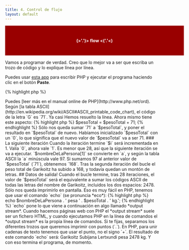 ```yaml
---
title: 4. Control de flujo
layout: default
---
```


<div style="background-color: #900; text-align: center; width: 100%; padding: 40px; color: white; font-weight: bold; text-align-enter">(>'.')> flow <('.'<)</div>

Vamos a programar de verdad. Creo que lo mejor va a ser que escriba un trozo de código y lo explique línea 
por línea.

Puedes usar [esta app](http://codepad.viper-7.com/) para escribir PHP y ejecutar el programa haciendo clic 
en el botón **Paste**.

{% highlight php %}
<?php

$nombreDeLaPersona = "Garikoitz Subijana Lertxundi";
$pesoTotal = 0;

for ($i = 0; $i < strlen($nombreDeLaPersona); $i++) {
    $pesoTotal = $pesoTotal + ord($nombreDeLaPersona[$i]);
}

echo $nombreDeLaPersona . ' pesa ' . $pesoTotal . ' kg.';

{% endhighlight %}

Esto es una versión simplificada de aquel ejemplo de la [lección 1](/curso/lecciones/1/), ahora en PHP en lugar de JavaScript. Hay un montón de cosas que ver.

## Códigos!

Los programas en PHP empiezan con `<?php`. Nada más. Normalmente es el único texto en la primera línea.

## Variables!

El programa comienza **declarando** dos variables, `nombreDeLaPersona` y `pesoTotal`. En PHP las variables
llevan un `$` delante del nombre. En este caso también **inicializamos** las variables, usando el operador
de asignación. Cada línea termina con un punto y coma (`;`), que se usa para terminar *sentencias*.

PHP no requiere (*no permite*, en realidad) especificar el tipo de las variables al definirlas. Escribimos 
el nombre la la variable y su valor y el intérprete (un programa llamado `php.exe`) se encarga de llevar 
la cuenta de qué tipo tiene una variable. Esta estrategia se llama **duck typing**, porque si camina como
un pato, suena como un pato y parece un pato, probablemente sea un pato (esto va totalmente en serio, es [una
cosa que existe en el mundo real](http://en.wikipedia.org/wiki/Duck_typing)).

## Bucles!

Éste es nuestro primer bucle. Los bucles son estructuras de código que nos permiten repetir una serie de acciones
un número de veces. Normalmente cada paso del bucle (cada *iteración*) realiza la misma acción con una lista de
elementos. A veces es difícil ver cuál es la lista de elementos. En nuestro caso es la lista de letras en el
nombre de la persona.

Vamos a usar un bucle `for`, que nos permite especificar un elemento de inicio, cambiarlo en cada iteración 
y comprobar tras cada iteración si la siguiente iteración debe tener lugar. La variable `$i` es inicializada a `0`,
como valor de inicio del bucle. Esta variable se suele llamar *variable de control*. La parte del bucle que va
dentro de los paréntesis suele usarse para inicializar, comprobar y modificar la variable de control, en 
tres secciones.

### Inicialización

{% highlight php %}
$i = 0;
{% endhighlight %}

La primera sección inicializa la variable de control a `0`, es sencillo cual deporte rural.

### Control

{% highlight php %}
$i < strlen($nombreDeLaPersona)
{% endhighlight %}

Uh, esto es nuevo. La segunda sección contiene una **condición**. La condición se comprueba al inicio de cada 
iteración del bucle. Si la condición es *verdadera*, la iteración del bucle se ejecuta. Si la condición es 
*falsa*, la iteración no se ejecuta y el bucle termina.

Nuestra  condición, en palabras, es *"si el valor de la variable `$i` es menor que la longitud de la cadena `$nombreDeLaPersona`"*. La parte `strlen()` es una *llamada a función*, en concreto a la 
función `strlen` o *string length*, 
que se encarga de contar el número de letras, números y signos en una cadena, y devuelve ese número. Es equivalente
a `28`, porque la cadena `"Garikoitz Subijana Lertxundi"` tiene 26 letras y 2 espacios. La condición es, por lo tanto,
*"si el valor de la variable `$i` es menor que 28"*. En la primera iteración del bucle `$i` tiene valor `0`, así 
que el código dentro del bucle `for` va a ejecutarse.

### Modificación

{% highlight php %}
$i++
{% endhighlight %}

La tercera sección que tenemos que escribir al usar un bucle `for` es la de modificación. El comando de modificación 
se ejecuta al final de cada iteración. En nuestro estamos recorriendo cada letra del nombre, empezando desde 0, 
y para cada siguiente iteración queremos queremos que la variable se incremente en 1. La manera más tradicional 
y sencilla de hacerlo es usando el **operador de post-incremento**, `++`, que suma 1 al valor de una variable. 
Para entender mejor lo que está pasando, ten en cuenta que estas dos líneas hacen lo mismo:

{% highlight php %}
$i++;           // usando el operador de post-incremento
$i = $i + 1;    // usando una suma y una asignación
{% endhighlight %}

El bucle se va a ejecutar 28 veces, empezando con `$i` igual a `0` y terminando con `$i` igual a `27`.

## Funciones!

Dentro del bucle tenemos sólo una línea de código, pero da mucho juego:

{% highlight php %}
    $pesoTotal = $pesoTotal + ord($nombreDeLaPersona[$i]);
{% endhighlight %}

Esta línea asigna a la variable `$pesoTotal` la suma del valor actual de `$valorActual` y el resultado de 
la *llamada a función* `ord` con el parámetro `$nombreDeLaPersona[$i]`.

Sabemos que `$nombreDeLaPersona` es una cadena de texto y que `$i` es un número entero entre 0 y 27, que cambia
en cada iteración del bucle. Sólo nos queda saber qué es eso de `[$i]`, ¿no? ¿Te acuerdas cuando tus padres te 
daban una hostia en la mano y decían muy bajito "¡No señales!"? Pues esto es señalar. Estamos diciendo, más
o menos, *"dame esa letra"*, la que está en `$i`. Las cadenas tienen letras y símbolos que se pueden acceder de
uno en uno, empezando por el primero, que tiene el índice `0`, hasta el último, cuyo índice es igual a la longitud 
de la cadena menos 1.

Así que estamos llamado a `ord` con una letra. En la primera iteración del bucle `$i` es `0`, así que 
`$nombreDeLaPersona[$i]` es `$nombreDeLaPersona[0]`, que a su vez significa *el carácter en la posición 0* de 
la cadena `Garikoitz Subijana Lertxundi`: `ord("G")`. La función `ord` convierte una letra en su código ASCII, y
devuelve el código en la forma de un número entero.

> Puedes [leer más en el manual online de PHP](http://www.php.net/ord).

Según [la tabla ASCII](http://en.wikipedia.org/wiki/ASCII#ASCII_printable_code_chart), el código de la letra `G` es `71`. 

Ya casi Hemos resuelto la línea. Ahora mismo tiene este aspecto:

{% highlight php %}
    $pesoTotal = $pesoTotal + 71;
{% endhighlight %}

Sólo nos queda sumar `71` a `$pesoTotal`, y poner el resultado en `$pesoTotal` de nuevo. Habíamos inicializado
`$pesoTotal` con un `0`, lo que significa que el nuevo valor de `$pesoTotal` va a ser 71.

### La siguiente iteración

Cuando la iteración termine `$i` será incrementada en 1. Valía `0`, ahora vale `1`. Es menor que 28, así 
que la siguiente iteración se va a ejecutar. `$nombreDeLaPersona[1]` se convierte en `a`, y según la tabla ASCII
la `a` minúscula vale 97. Si sumamos 97 al anterior valor de `$pesoTotal` (`71`), obtenemos `168`. Tras la 
segunda iteración del bucle el peso total de Garikoitz ha subido a 168, y todavía quedan un montón de letras.

## Datos de salida!

Cuando el bucle termine, tras 28 iteraciones, el valor de `$pesoTotal` será el equivalente a sumar los códigos ASCII
de todas las letras del nombre de Garikoitz, incluidos los dos espacios: 2478. Sólo nos queda imprimirlo en pantalla.
Eso es muy fácil en PHP, tenemos que usar el comando `echo` (se pronuncia *eco*):

{% highlight php %}
echo $nombreDeLaPersona . ' pesa ' . $pesoTotal . ' kg.';
{% endhighlight %}

`echo` pone lo que viene a continuación en algo llamado *output stream*. Cuando hacemos páginas web con PHP 
el *output stream* suele ser un fichero HTML, y cuando ejecutamos PHP en la línea de comandos el *output stream*
es la propia línea de comandos.

Si te fijas, separamos los diferentes trozos que queremos imprimir con puntos (`.`). En PHP, para unir cadenas
de texto tenemos que usar el punto, no el signo `+`. El resultado de este comando `echo` será:

    Garikoitz Subijana Lertxundi pesa 2478 kg.

Y con eso termina el programa, de momento.
